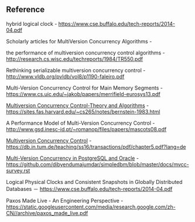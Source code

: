 ## Reference

hybrid logical clock - https://www.cse.buffalo.edu/tech-reports/2014-04.pdf

Scholarly articles for MultiVersion Concurrency Algorithms - 

the performance of multiversion concurrency control algorithms - http://research.cs.wisc.edu/techreports/1984/TR550.pdf

Rethinking serializable multiversion concurrency control - http://www.vldb.org/pvldb/vol8/p1190-faleiro.pdf

Multi-Version Concurrency Control for Main Memory Segments - https://www.cs.uic.edu/~jakob/papers/merrifield-eurosys13.pdf

[Multiversion Concurrency Control-Theory and Algorithms](./Multiversion%20Concurrency%20Control-Theory%20and%20Algorithms.pdf) - https://sites.fas.harvard.edu/~cs265/notes/bernstein-1983.html

A Performance Model of Multi-Version Concurrency Control - http://www.gsd.inesc-id.pt/~romanop/files/papers/mascots08.pdf

[Multiversion Concurrency Control](./chapter5.pdf) - https://db.in.tum.de/teaching/ss16/transactions/pdf/chapter5.pdf?lang=de

[Multi-Version Concurrency in PostgreSQL and Oracle](./mvcc-survey.rst) - https://github.com/dibyendumajumdar/simpledbm/blob/master/docs/mvcc-survey.rst

Logical Physical Clocks and Consistent Snapshots in Globally Distributed Databases － https://www.cse.buffalo.edu/tech-reports/2014-04.pdf

Paxos Made Live - An Engineering Perspective - https://static.googleusercontent.com/media/research.google.com/zh-CN//archive/paxos_made_live.pdf